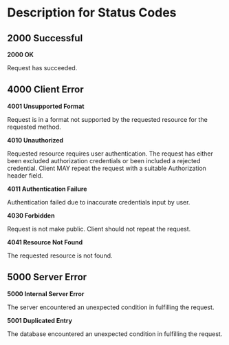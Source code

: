 # Description for Status Codes

## 2000 Successful
**2000 OK**

Request has succeeded.

## 4000 Client Error
**4001 Unsupported Format**

Request is in a format not supported by the requested resource for the requested method.

**4010 Unauthorized**

Requested resource requires user authentication. The request has either been excluded authorization credentials or been included a rejected credential. Client MAY repeat the request with a suitable Authorization header field.

**4011 Authentication Failure**

Authentication failed due to inaccurate credentials input by user.

**4030 Forbidden**

Request is not make public. Client should not repeat the request.

**4041 Resource Not Found**

The requested resource is not found.

## 5000 Server Error
**5000 Internal Server Error**

The server encountered an unexpected condition in fulfilling the request.

**5001 Duplicated Entry**

The database encountered an unexpected condition in fulfilling the request.
